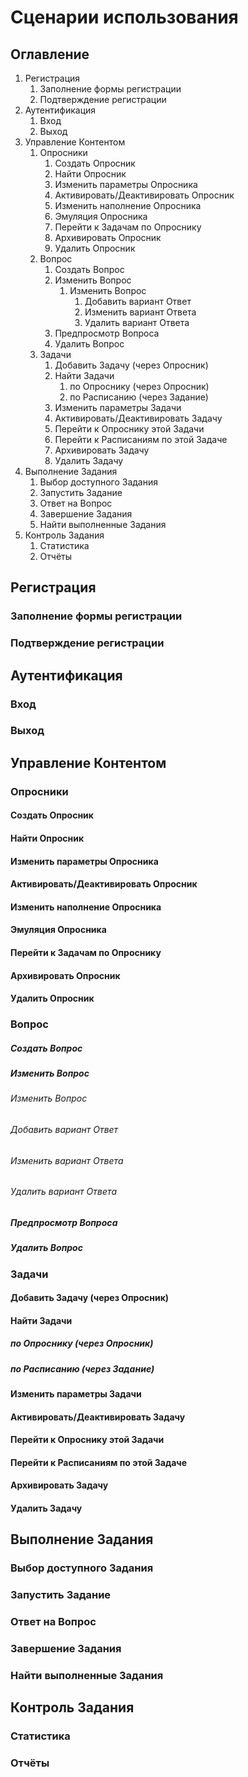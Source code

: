 # Сценарии использования


## Оглавление

1. Регистрация
    1. Заполнение формы регистрации
    1. Подтверждение регистрации
1. Аутентификация
    1. Вход
    1. Выход
1. Управление Контентом
    1. Опросники
        1. Создать Опросник
        1. Найти Опросник
        1. Изменить параметры Опросника
        1. Активировать/Деактивировать Опросник
        1. Изменить наполнение Опросника
        1. Эмуляция Опросника
        1. Перейти к Задачам по Опроснику
        1. Архивировать Опросник
        1. Удалить Опросник
    1. Вопрос
        1. Создать Вопрос
        1. Изменить Вопрос
            1. Изменить Вопрос
                1. Добавить вариант Ответ
                1. Изменить вариант Ответа
                1. Удалить вариант Ответа
        1. Предпросмотр Вопроса
        1. Удалить Вопрос
    1. Задачи
        1. Добавить Задачу (через Опросник)
        1. Найти Задачи
            1. по Опроснику (через Опросник)
            1. по Расписанию (через Задание)
        1. Изменить параметры Задачи
        1. Активировать/Деактивировать Задачу
        1. Перейти к Опроснику этой Задачи
        1. Перейти к Расписаниям по этой Задаче
        1. Архивировать Задачу
        1. Удалить Задачу
1. Выполнение Задания
    1. Выбор доступного Задания
    1. Запустить Задание
    1. Ответ на Вопрос
    1. Завершение Задания
    1. Найти выполненные Задания
1. Контроль Задания
    1. Статистика
    1. Отчёты


## Регистрация


### Заполнение формы регистрации


### Подтверждение регистрации


## Аутентификация


### Вход


### Выход


## Управление Контентом


### Опросники


#### Создать Опросник


#### Найти Опросник


#### Изменить параметры Опросника


#### Активировать/Деактивировать Опросник


#### Изменить наполнение Опросника


#### Эмуляция Опросника


#### Перейти к Задачам по Опроснику


#### Архивировать Опросник


#### Удалить Опросник


### Вопрос


##### Создать Вопрос


##### Изменить Вопрос


###### Изменить Вопрос


###### Добавить вариант Ответ


###### Изменить вариант Ответа


###### Удалить вариант Ответа


##### Предпросмотр Вопроса


##### Удалить Вопрос


### Задачи


#### Добавить Задачу (через Опросник)


#### Найти Задачи


##### по Опроснику (через Опросник)


##### по Расписанию (через Задание)


#### Изменить параметры Задачи


#### Активировать/Деактивировать Задачу


#### Перейти к Опроснику этой Задачи


#### Перейти к Расписаниям по этой Задаче


#### Архивировать Задачу


#### Удалить Задачу


## Выполнение Задания


### Выбор доступного Задания


### Запустить Задание


### Ответ на Вопрос


### Завершение Задания


### Найти выполненные Задания


## Контроль Задания


### Статистика


### Отчёты
